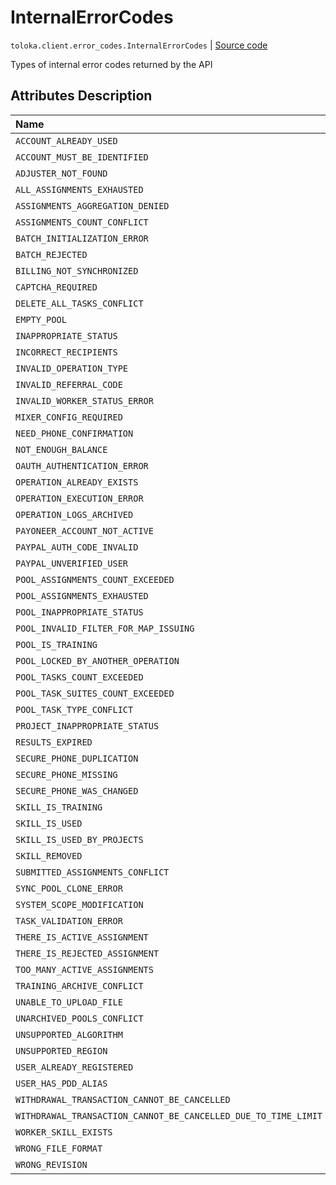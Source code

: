 # InternalErrorCodes
`toloka.client.error_codes.InternalErrorCodes` | [Source code](https://github.com/Toloka/toloka-kit/blob/v1.0.2/src/client/error_codes.py#L23)

Types of internal error codes returned by the API

## Attributes Description

| Name | Value | Description |
| :------| :-----------| :----------| 
`ACCOUNT_ALREADY_USED`|'ACCOUNT_ALREADY_USED'|
`ACCOUNT_MUST_BE_IDENTIFIED`|'ACCOUNT_MUST_BE_IDENTIFIED'|
`ADJUSTER_NOT_FOUND`|'ADJUSTER_NOT_FOUND'|
`ALL_ASSIGNMENTS_EXHAUSTED`|'ALL_ASSIGNMENTS_EXHAUSTED'|
`ASSIGNMENTS_AGGREGATION_DENIED`|'ASSIGNMENTS_AGGREGATION_DENIED'|
`ASSIGNMENTS_COUNT_CONFLICT`|'ASSIGNMENTS_COUNT_CONFLICT'|
`BATCH_INITIALIZATION_ERROR`|'BATCH_INITIALIZATION_ERROR'|
`BATCH_REJECTED`|'BATCH_REJECTED'|
`BILLING_NOT_SYNCHRONIZED`|'BILLING_NOT_SYNCHRONIZED'|
`CAPTCHA_REQUIRED`|'CAPTCHA_REQUIRED'|
`DELETE_ALL_TASKS_CONFLICT`|'DELETE_ALL_TASKS_CONFLICT'|
`EMPTY_POOL`|'EMPTY_POOL'|
`INAPPROPRIATE_STATUS`|'INAPPROPRIATE_STATUS'|
`INCORRECT_RECIPIENTS`|'INCORRECT_RECIPIENTS'|
`INVALID_OPERATION_TYPE`|'INVALID_OPERATION_TYPE'|
`INVALID_REFERRAL_CODE`|'INVALID_REFERRAL_CODE'|
`INVALID_WORKER_STATUS_ERROR`|'INVALID_WORKER_STATUS_ERROR'|
`MIXER_CONFIG_REQUIRED`|'MIXER_CONFIG_REQUIRED'|
`NEED_PHONE_CONFIRMATION`|'NEED_PHONE_CONFIRMATION'|
`NOT_ENOUGH_BALANCE`|'NOT_ENOUGH_BALANCE'|
`OAUTH_AUTHENTICATION_ERROR`|'OAUTH_AUTHENTICATION_ERROR'|
`OPERATION_ALREADY_EXISTS`|'OPERATION_ALREADY_EXISTS'|
`OPERATION_EXECUTION_ERROR`|'OPERATION_EXECUTION_ERROR'|
`OPERATION_LOGS_ARCHIVED`|'OPERATION_LOGS_ARCHIVED'|
`PAYONEER_ACCOUNT_NOT_ACTIVE`|'PAYONEER_ACCOUNT_NOT_ACTIVE'|
`PAYPAL_AUTH_CODE_INVALID`|'PAYPAL_AUTH_CODE_INVALID'|
`PAYPAL_UNVERIFIED_USER`|'PAYPAL_UNVERIFIED_USER'|
`POOL_ASSIGNMENTS_COUNT_EXCEEDED`|'POOL_ASSIGNMENTS_COUNT_EXCEEDED'|
`POOL_ASSIGNMENTS_EXHAUSTED`|'POOL_ASSIGNMENTS_EXHAUSTED'|
`POOL_INAPPROPRIATE_STATUS`|'POOL_INAPPROPRIATE_STATUS'|
`POOL_INVALID_FILTER_FOR_MAP_ISSUING`|'POOL_INVALID_FILTER_FOR_MAP_ISSUING'|
`POOL_IS_TRAINING`|'POOL_IS_TRAINING'|
`POOL_LOCKED_BY_ANOTHER_OPERATION`|'POOL_LOCKED_BY_ANOTHER_OPERATION'|
`POOL_TASKS_COUNT_EXCEEDED`|'POOL_TASKS_COUNT_EXCEEDED'|
`POOL_TASK_SUITES_COUNT_EXCEEDED`|'POOL_TASK_SUITES_COUNT_EXCEEDED'|
`POOL_TASK_TYPE_CONFLICT`|'POOL_TASK_TYPE_CONFLICT'|
`PROJECT_INAPPROPRIATE_STATUS`|'PROJECT_INAPPROPRIATE_STATUS'|
`RESULTS_EXPIRED`|'RESULTS_EXPIRED'|
`SECURE_PHONE_DUPLICATION`|'SECURE_PHONE_DUPLICATION'|
`SECURE_PHONE_MISSING`|'SECURE_PHONE_MISSING'|
`SECURE_PHONE_WAS_CHANGED`|'SECURE_PHONE_WAS_CHANGED'|
`SKILL_IS_TRAINING`|'SKILL_IS_TRAINING'|
`SKILL_IS_USED`|'SKILL_IS_USED'|
`SKILL_IS_USED_BY_PROJECTS`|'SKILL_IS_USED_BY_PROJECTS'|
`SKILL_REMOVED`|'SKILL_REMOVED'|
`SUBMITTED_ASSIGNMENTS_CONFLICT`|'SUBMITTED_ASSIGNMENTS_CONFLICT'|
`SYNC_POOL_CLONE_ERROR`|'SYNC_POOL_CLONE_ERROR'|
`SYSTEM_SCOPE_MODIFICATION`|'SYSTEM_SCOPE_MODIFICATION'|
`TASK_VALIDATION_ERROR`|'TASK_VALIDATION_ERROR'|
`THERE_IS_ACTIVE_ASSIGNMENT`|'THERE_IS_ACTIVE_ASSIGNMENT'|
`THERE_IS_REJECTED_ASSIGNMENT`|'THERE_IS_REJECTED_ASSIGNMENT'|
`TOO_MANY_ACTIVE_ASSIGNMENTS`|'TOO_MANY_ACTIVE_ASSIGNMENTS'|
`TRAINING_ARCHIVE_CONFLICT`|'TRAINING_ARCHIVE_CONFLICT'|
`UNABLE_TO_UPLOAD_FILE`|'UNABLE_TO_UPLOAD_FILE'|
`UNARCHIVED_POOLS_CONFLICT`|'UNARCHIVED_POOLS_CONFLICT'|
`UNSUPPORTED_ALGORITHM`|'UNSUPPORTED_ALGORITHM'|
`UNSUPPORTED_REGION`|'UNSUPPORTED_REGION'|
`USER_ALREADY_REGISTERED`|'USER_ALREADY_REGISTERED'|
`USER_HAS_PDD_ALIAS`|'USER_HAS_PDD_ALIAS'|
`WITHDRAWAL_TRANSACTION_CANNOT_BE_CANCELLED`|'WITHDRAWAL_TRANSACTION_CANNOT_BE_CANCELLED'|
`WITHDRAWAL_TRANSACTION_CANNOT_BE_CANCELLED_DUE_TO_TIME_LIMIT`|'WITHDRAWAL_TRANSACTION_CANNOT_BE_CANCELLED_DUE_TO_TIME_LIMIT'|
`WORKER_SKILL_EXISTS`|'WORKER_SKILL_EXISTS'|
`WRONG_FILE_FORMAT`|'WRONG_FILE_FORMAT'|
`WRONG_REVISION`|'WRONG_REVISION'|
